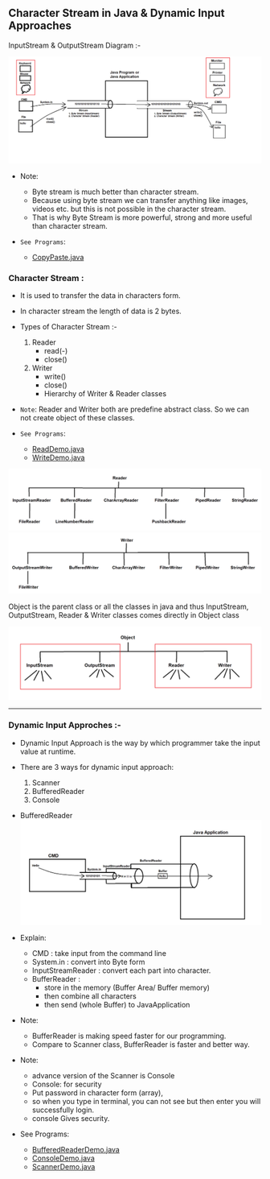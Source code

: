 ## Character Stream in Java & Dynamic Input Approaches

InputStream & OutputStream Diagram :-

![iostreamdiagram.png](_2_Character_Stream_Dynamic_Input_Appr/images/iostreamdiagram.png)

- Note: 
  - Byte stream is much better than character stream.
  - Because using byte stream we can transfer anything like images, videos etc. but this is not possible in the character stream.
  - That is why Byte Stream is more powerful, strong and more useful than character stream.


- `See Programs`: 
  - [CopyPaste.java](_2_Character_Stream_Dynamic_Input_Appr%2FJavaIoDemo%2Fcopypaste%2FCopyPaste.java)

### Character Stream :
- It is used to transfer the data in characters form.
- In character stream the length of data is 2 bytes.


- Types of Character Stream :-
  1. Reader
     - read(-)
     - close()
  2. Writer
     - write()
     - close()
     - Hierarchy of Writer & Reader classes


- `Note`: Reader and Writer both are predefine abstract class. So we can not create object of these classes. 


- `See Programs`:
  - [ReadDemo.java](_2_Character_Stream_Dynamic_Input_Appr%2FJavaIoDemo%2FCharStreamDemo%2FReadDemo.java)
  - [WriteDemo.java](_2_Character_Stream_Dynamic_Input_Appr%2FJavaIoDemo%2FCharStreamDemo%2FWriteDemo.java)


![HierarchyReaderClass.png](_2_Character_Stream_Dynamic_Input_Appr/images/HierarchyReaderClass.png)
![HierarchyWriterClass.png](_2_Character_Stream_Dynamic_Input_Appr/images/HierarchyWriterClass.png)



Object is the parent class or all the classes in java and thus InputStream, OutputStream, Reader & Writer classes comes directly in Object class



![Object.png](_2_Character_Stream_Dynamic_Input_Appr/images/Object.png)

---

### Dynamic Input Approches :-
- Dynamic Input Approach is the way by which programmer take the input value at runtime.


- There are 3 ways for dynamic input approach:
  1. Scanner
  2. BufferedReader
  3. Console


- BufferedReader
![BufferReaderDiagram.png](_2_Character_Stream_Dynamic_Input_Appr/images/BufferReaderDiagram.png)
  

- Explain: 
    - CMD : take input from the command line
    - System.in : convert into Byte form
    - InputStreamReader : convert each part into character.
    - BufferReader : 
      - store in the memory (Buffer Area/ Buffer memory)
      - then combine all characters
      - then send (whole Buffer) to JavaApplication


- Note: 
    - BufferReader is making speed faster for our programming.
    - Compare to Scanner class, BufferReader is faster and better way.

- Note:
  - advance version of the Scanner is Console
  - Console: for security
  - Put password in character form (array),
  - so when you type in terminal, you can not see but then enter you will successfully login.
  - console Gives security.


- See Programs:
  - [BufferedReaderDemo.java](_2_Character_Stream_Dynamic_Input_Appr%2FDynamicInputApproch%2FBufferedReaderDemo.java)
  - [ConsoleDemo.java](_2_Character_Stream_Dynamic_Input_Appr%2FDynamicInputApproch%2FConsoleDemo.java)
  - [ScannerDemo.java](_2_Character_Stream_Dynamic_Input_Appr%2FDynamicInputApproch%2FScannerDemo.java)